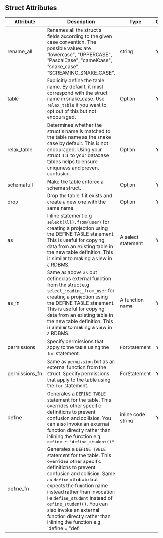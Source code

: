 ## Struct Attributes

| Attribute        | Description                                                                                                                                                                                                                                                                                                                                                                          | Type               | Optional |
| ---------------- | ------------------------------------------------------------------------------------------------------------------------------------------------------------------------------------------------------------------------------------------------------------------------------------------------------------------------------------------------------------------------------------ | ------------------ | -------- |
| rename_all       | Renames all the struct's fields according to the given case convention. The possible values are "lowercase", "UPPERCASE", "PascalCase", "camelCase", "snake_case", "SCREAMING_SNAKE_CASE".                                                                                                                                                                                           | string             | Y        |
| table       | Explicitly define the table name. By default, it must correspond with the struct name in snake_case. Use `relax_table` if you want to opt out of this but not encouraged.                                                                                                                                                                                                       | Option<String>     | Y        |
| relax_table | Determines whether the struct's name is matched to the table name as the snake case by default. This is not encouraged. Using your struct 1:1 to your database tables helps to ensure uniquness and prevent confusion.                                                                                                                                                               | Option<bool>       | Y        |
| schemafull       | Make the table enforce a schema struct.                                                                                                                                                                                                                                                                                                                                              | Option<bool>       | Y        |
| drop             | Drop the table if it exists and create a new one with the same name.                                                                                                                                                                                                                                                                                                                 | Option<bool>       | Y        |
| as               | Inline statement e.g `select(All).from(user)` for creating a projection using the DEFINE TABLE statement. This is useful for copying data from an existing table in the new table definition. This is similar to making a view in a RDBMS.                                                                                                                                           | A select statement | Y        |
| as_fn            | Same as above `as` but defined as external function from the struct e.g `select_reading_from_user` for creating a projection using the DEFINE TABLE statement. This is useful for copying data from an existing table in the new table definition. This is similar to making a view in a RDBMS.                                                                                      | A function name    | Y        |
| permissions      | Specify permissions that apply to the table using the `for` statement.                                                                                                                                                                                                                                                                                                               | ForStatement       | Y        |
| permissions_fn   | Same as `permission` but as an external function from the struct. Specify permissions that apply to the table using the `for` statement.                                                                                                                                                                                                                                             | ForStatement       | Y        |
| define           | Generates a `DEFINE TABLE` statement for the table. This overrides other specific definitions to prevent confusion and collision. You can also invoke an external function directly rather than inlining the function e.g `define = "define_student()"`                                                                                                                              | inline code string | Y        |
| define_fn        | Generates a `DEFINE TABLE` statement for the table. This overrides other specific definitions to prevent confusion and collision. Same as `define` attribute but expects the function name instead rather than invocation i.e `define_student` instead of `define_student()`. You can also invoke an external function directly rather than inlining the function e.g `define = "def |
